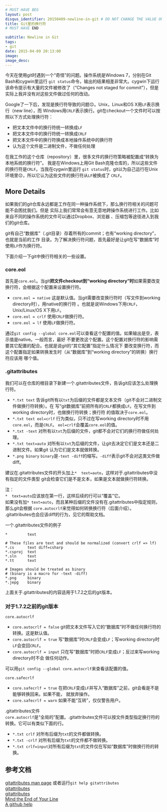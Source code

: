 ```yaml
---
# MUST HAVE BEG
layout: post
disqus_identifier: 20150409-newline-in-git # DO NOT CHANGE THE VALUE ONCE SET
title: Git里的换行符
# MUST HAVE END

subtitle: Newline in Git
tags: 
- git
date: 2015-04-09 20:13:00
image:
image_desc:
---
```


今天在使用git时遇到一个“奇怪”的问题。操作系统是Windows 7，分别在Git Bash和cygwin里运行
`git status`命令，输出的结果相差非常大。cygwin下运行该命令提示有大量的文件被修改了（“Changes
not staged for commit”），但是实际上我并没有对这些文件做过任何的改动。

Google了一下后，发现是换行符导致的问题😔。Unix，Linux和OS X用`LF`表示换行（new line），而
Windows用`CRLF`表示换行。git在checkout一个文件时可以按照以下方式处理换行符：  
  
- 把文本文件中的换行符统一转换成`LF`    
- 把文本文件中的换行符统一转换成`CRLF`    
- 把文本文件中的换行符换成本地操作系统中的换行符     
- 认为这个文件是二进制文件，不做任何处理

在我工作的这个仓库（repository）里，很多文件的换行符策略被配置成“转换为本地系统的换行符”。
我是在Windows上用Git Bash克隆仓库的，所以这些文件的换行符是`CRLF`。当我在cygwin里运行
`git status`时，git以为自己运行在Unix环境里😔，所以它认为这些文件的换行符从`LF`被换成了
`CRLF`。

## More Details
如果我们的git仓库永远都是工作在同一种操作系统下，那么换行符相关的问题可能不会困扰我们。但是
实际上我们常常会有意无意地跨操作系统进行工作。比如来自不同的操作系统的文件可以通过Dropbox、浏览器
、压缩包等途径进入到我们的git仓库。

git有自己“数据库”（.git目录）存着所有的commit；也有“working directory”，也就是当前的工作
目录。为了解决换行符问题，首先最好是让git在写“数据库”时使用`LF`作为换行符。

下面介绍一下git中换行符相关的一些设置。
<!--more-->

### core.eol
首先是`core.eol`。当git**把文件checkout到“working directory”时**如果需要改变换行符，会根据这个配置来设置换行符。     

- `core.eol = native` 这是默认值。当git需要改变换行符时（写文件到working directory时），用native的换行符
。也就是说Windows下用`CRLF`，Unix/Linux/OS X下用`LF`。
- `core.eol = crlf` 使用`CRLF`做换行符。
- `core.eol = lf` 使用`LF`做换行符。

通过`git config --global core.eol`可以查看这个配置的值。如果输出是空，表示值是native。一般而言，最好
不要更改这个配置。这个配置对换行符的影响需要其它配置的配合。也就是说git的“其它配置”指定什么情况下
要改变换行符，而这个配置指定如果转换发生时（从“数据库”到“working directory”的转换）换行符应该用
哪个值。

### .gitattributes
我们可以在仓库的根目录下新建一个.gitattributes文件，告诉git应该怎么处理换行符。

- `*.txt text` 告诉git所有以`txt`为后缀的文件都是文本文件（git不会对二进制文件做换行符转换）。在
写“git数据库”前把所有的`CRLF`都换成`LF`。在写文件到working directory时，也做换行符转换；换行符
的值取决于`core.eol`。
- `*.txt text eol=crlf` 行为类似，只不过在写working directory时不用`core.eol`，而是`CRLF`。
`eol=crlf`会覆盖`core.eol`的值。
- `*.txt -text` 对所有以`txt`为后缀的文件，git都不会对它们的换行符做任何处理。
- `*.txt text=auto` 对所有以`txt`为后缀的文件，让git去决定它们是文本还是二进制文件。如果git
认为它们是文本就做转换。
- `*.png binary` `binary`是`-text -diff`的缩写。`-diff`表示git不会对这类文件做diff。

建议在.gitattributes文件的开头加上`*	text=auto`，这样对于.gitattributes中没有指定的文件类型
git会检查它们是不是文本，如果是文本就做换行符转换。

注：     
`*	text=auto`应该放在第一行，这样后续的行可以“覆盖”它。         
如果没有加`*	text=auto`，而且某种后缀的文件没有在.gitattributes中指定规则，那么git会根据
`core.autocrlf`来觉得如何转换换行符（后面介绍）。      
.gitattributes也会应该diff的行为，见它的帮助文档。

一个.gitattributes文件的例子
	
	*         text
	
	# These files are text and should be normalized (convert crlf => lf)
	*.cs      text diff=csharp
	*.csproj  text
	*.sln     text
	*.tt      text
	
	# Images should be treated as binary
	# (binary is a macro for -text -diff)
	*.png     binary
	*.jepg    binary

上面关于.gitattributes的内容适用于1.7.2之后的git版本。

### 对于1.7.2之前的git版本

`core.autocrlf`

- `core.autocrlf = false` git把文本文件写入它的“数据库”时不做任何换行符的转换。这是默认值。
- `core.autocrlf = true` 写“数据库”时`CRLF`会变成`LF`；写working directory时`LF`会变回`CRLF`。
- `core.autocrlf = input` 只在写“数据库”时把`CRLF`变成`LF`；反过来写working directory时不会
做任何动作。

可以用`git config --global core.autocrlf`来查看该配置的值。

`core.safecrlf`

- `core.safecrlf = true` 在把`CRLF`变成`LF`并写入“数据库”之前，git会看是不是能够转换回来。如果不能，
就放弃操作。
- `core.safecrlf = warn` 如果不能“互转”，仅仅警告用户。

.gitattributes文件     
`core.autocrlf`是“全局的”配置。.gitattributes文件可以按文件类型指定换行符的转换。它可以有类似下面的行。

- `*.txt crlf` 对所有后缀为`txt`的文件都做转换。
- `*.txt -crlf` 对所有后缀为`txt`的文件都不做转换。
- `*.txt crlf=input`对所有后缀为`txt`的文件仅在写如“数据库”时做换行符的转换。

## 参考文档
[gitattributes man page](http://schacon.github.io/git/gitattributes.html) 或者运行`git help gitattributes`      
[gitattributes](http://git-scm.com/docs/gitattributes)       
[gitattributes](http://git-scm.com/book/en/v2/Customizing-Git-Git-Attributes)       
[Mind the End of Your Line](http://adaptivepatchwork.com/2012/03/01/mind-the-end-of-your-line/)       
[A github help](https://help.github.com/articles/dealing-with-line-endings/)            
  
